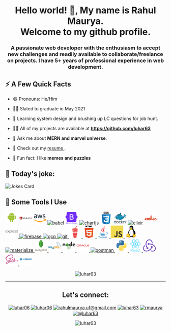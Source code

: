 <!-- ### Hi there 👋 -->

<!--
**luhar63/luhar63** is a ✨ _special_ ✨ repository because its `README.md` (this file) appears on your GitHub profile.

Here are some ideas to get you started:

- 🔭 I’m currently working on ...
- 🌱 I’m currently learning ...
- 👯 I’m looking to collaborate on ...
- 🤔 I’m looking for help with ...
- 💬 Ask me about ...
- 📫 How to reach me: ...
- 😄 Pronouns: ...
- ⚡ Fun fact: ...
-->

<h1 align="center"> Hello world! 👋, My name is Rahul Maurya. <br/>Welcome to my github profile. </h1>

<h3 align="center">A passionate web developer with the enthusiasm to accept new challenges and readily available to collaborate/freelance on projects. I have 5+ years of professional experience in web development.</h3>

## ⚡️ A Few Quick Facts

<p>

- 😄 Pronouns: He/Him

- 👨‍🎓 Slated to graduate in May 2021

- 🌱 Learning system design and brushing up LC questions for job hunt.

- 👨‍💻 All of my projects are available at **https://github.com/luhar63**

- 💬 Ask me about **MERN and marvel universe**.

- 📙 Check out my <a href="https://drive.google.com/file/d/1oAwGO70HxYXwc_EzNCpgr0s7cOcVw6p4/view?usp=sharing" target="_blank"> resume </a> .

- 🎉 Fun fact: I like **memes and puzzles**

</p>

## 😬 Today's joke:

<p>

![Jokes Card](https://readme-jokes.vercel.app/api)

</p>

## 🚀 Some Tools I Use

<p align="left"> 
<a href="https://developer.android.com" target="_blank"> <img src="https://raw.githubusercontent.com/devicons/devicon/master/icons/android/android-original-wordmark.svg" alt="android" width="40" height="40"/> </a> 
<a href="https://angular.io" target="_blank"> <img src="https://raw.githubusercontent.com/devicons/devicon/master/icons/angularjs/angularjs-original-wordmark.svg" alt="angularjs" width="40" height="40"/> </a> 
<a href="https://aws.amazon.com" target="_blank"> <img src="https://raw.githubusercontent.com/devicons/devicon/master/icons/amazonwebservices/amazonwebservices-original-wordmark.svg" alt="aws" width="40" height="40"/> </a> 
<a href="https://babeljs.io/" target="_blank"> <img src="https://www.vectorlogo.zone/logos/babeljs/babeljs-icon.svg" alt="babel" width="40" height="40"/> </a> <a href="https://getbootstrap.com" target="_blank"> <img src="https://raw.githubusercontent.com/devicons/devicon/master/icons/bootstrap/bootstrap-plain-wordmark.svg" alt="bootstrap" width="40" height="40"/> </a> <a href="https://www.chartjs.org" target="_blank"> <img src="https://www.chartjs.org/media/logo-title.svg" alt="chartjs" width="40" height="40"/> </a> <a href="https://www.w3schools.com/css/" target="_blank"> <img src="https://raw.githubusercontent.com/devicons/devicon/master/icons/css3/css3-original-wordmark.svg" alt="css3" width="40" height="40"/> </a> <a href="https://www.docker.com/" target="_blank"> <img src="https://raw.githubusercontent.com/devicons/devicon/master/icons/docker/docker-original-wordmark.svg" alt="docker" width="40" height="40"/> </a> <a href="https://elixir-lang.org" target="_blank"> <img src="https://www.vectorlogo.zone/logos/elixir-lang/elixir-lang-icon.svg" alt="elixir" width="40" height="40"/> </a> <a href="https://emberjs.com/" target="_blank"> <img src="https://raw.githubusercontent.com/devicons/devicon/master/icons/ember/ember-original-wordmark.svg" alt="ember" width="40" height="40"/> </a> <a href="https://expressjs.com" target="_blank"> <img src="https://raw.githubusercontent.com/devicons/devicon/master/icons/express/express-original-wordmark.svg" alt="express" width="40" height="40"/> </a> <a href="https://firebase.google.com/" target="_blank"> <img src="https://www.vectorlogo.zone/logos/firebase/firebase-icon.svg" alt="firebase" width="40" height="40"/> </a> <a href="https://cloud.google.com" target="_blank"> <img src="https://www.vectorlogo.zone/logos/google_cloud/google_cloud-icon.svg" alt="gcp" width="40" height="40"/> </a> <a href="https://git-scm.com/" target="_blank"> <img src="https://www.vectorlogo.zone/logos/git-scm/git-scm-icon.svg" alt="git" width="40" height="40"/> </a> <a href="https://gulpjs.com" target="_blank"> <img src="https://raw.githubusercontent.com/devicons/devicon/master/icons/gulp/gulp-plain.svg" alt="gulp" width="40" height="40"/> </a> <a href="https://www.w3.org/html/" target="_blank"> <img src="https://raw.githubusercontent.com/devicons/devicon/master/icons/html5/html5-original-wordmark.svg" alt="html5" width="40" height="40"/> </a> <a href="https://www.java.com" target="_blank"> <img src="https://raw.githubusercontent.com/devicons/devicon/master/icons/java/java-original.svg" alt="java" width="40" height="40"/> </a> <a href="https://developer.mozilla.org/en-US/docs/Web/JavaScript" target="_blank"> <img src="https://raw.githubusercontent.com/devicons/devicon/master/icons/javascript/javascript-original.svg" alt="javascript" width="40" height="40"/> </a> <a href="https://www.linux.org/" target="_blank"> <img src="https://raw.githubusercontent.com/devicons/devicon/master/icons/linux/linux-original.svg" alt="linux" width="40" height="40"/> </a> <a href="https://materializecss.com/" target="_blank"> <img src="https://raw.githubusercontent.com/prplx/svg-logos/5585531d45d294869c4eaab4d7cf2e9c167710a9/svg/materialize.svg" alt="materialize" width="40" height="40"/> </a> <a href="https://www.mongodb.com/" target="_blank"> <img src="https://raw.githubusercontent.com/devicons/devicon/master/icons/mongodb/mongodb-original-wordmark.svg" alt="mongodb" width="40" height="40"/> </a> <a href="https://www.mysql.com/" target="_blank"> <img src="https://raw.githubusercontent.com/devicons/devicon/master/icons/mysql/mysql-original-wordmark.svg" alt="mysql" width="40" height="40"/> </a> <a href="https://nodejs.org" target="_blank"> <img src="https://raw.githubusercontent.com/devicons/devicon/master/icons/nodejs/nodejs-original-wordmark.svg" alt="nodejs" width="40" height="40"/> </a> <a href="https://www.oracle.com/" target="_blank"> <img src="https://raw.githubusercontent.com/devicons/devicon/master/icons/oracle/oracle-original.svg" alt="oracle" width="40" height="40"/> </a> <a href="https://postman.com" target="_blank"> <img src="https://www.vectorlogo.zone/logos/getpostman/getpostman-icon.svg" alt="postman" width="40" height="40"/> </a> <a href="https://www.python.org" target="_blank"> <img src="https://raw.githubusercontent.com/devicons/devicon/master/icons/python/python-original.svg" alt="python" width="40" height="40"/> </a> <a href="https://reactjs.org/" target="_blank"> <img src="https://raw.githubusercontent.com/devicons/devicon/master/icons/react/react-original-wordmark.svg" alt="react" width="40" height="40"/> </a> <a href="https://redux.js.org" target="_blank"> <img src="https://raw.githubusercontent.com/devicons/devicon/master/icons/redux/redux-original.svg" alt="redux" width="40" height="40"/> </a> <a href="https://sass-lang.com" target="_blank"> <img src="https://raw.githubusercontent.com/devicons/devicon/master/icons/sass/sass-original.svg" alt="sass" width="40" height="40"/> </a> <a href="https://webpack.js.org" target="_blank"> <img src="https://raw.githubusercontent.com/devicons/devicon/d00d0969292a6569d45b06d3f350f463a0107b0d/icons/webpack/webpack-original-wordmark.svg" alt="webpack" width="40" height="40"/> </a> </p>

<div align="center">

<!-- <p><img align="center" src="https://github-readme-stats.vercel.app/api/top-langs?username=luhar63&show_icons=true&locale=en&layout=compact" alt="luhar63" /></p> -->

<p><img align="center" src="https://github-readme-stats.vercel.app/api?username=luhar63&show_icons=true&locale=en" alt="luhar63" /></p>
</div>
<!-- <p><img align="center" src="https://github-readme-streak-stats.herokuapp.com/?user=luhar63&" alt="luhar63" /></p> -->
<div style="clearfix:both">
<hr/>
<h2 align="center">Let's connect:</h2>
<p align="center">
<a href="https://twitter.com/luhar06" target="blank"><img align="center" src="https://cdn.jsdelivr.net/npm/simple-icons@3.0.1/icons/twitter.svg" alt="luhar06" height="30" width="40" /></a>
<a href="https://www.linkedin.com/in/maurya-rahul/" target="blank"><img align="center" src="https://cdn.jsdelivr.net/npm/simple-icons@3.0.1/icons/linkedin.svg" alt="luhar06" height="30" width="40" /></a>
<a href="mailto:rahulmaurya.uf@gmail.com" target="blank"><img align="center" src="https://cdn.jsdelivr.net/npm/simple-icons@3.0.1/icons/gmail.svg" alt="rahulmaurya.uf@gmail.com" height="30" width="40" /></a>
<a href="https://www.leetcode.com/luhar63" target="blank"><img align="center" src="https://cdn.jsdelivr.net/npm/simple-icons@3.0.1/icons/leetcode.svg" alt="luhar63" height="30" width="40" /></a>
<a href="https://www.hackerrank.com/rmaurya" target="blank"><img align="center" src="https://cdn.jsdelivr.net/npm/simple-icons@3.0.1/icons/hackerrank.svg" alt="rmaurya" height="30" width="40" /></a>
<a href="https://www.hackerearth.com/@luhar63" target="blank"><img align="center" src="https://cdn.jsdelivr.net/npm/simple-icons@3.0.1/icons/hackerearth.svg" alt="@luhar63" height="30" width="40" /></a>

</p>
<p align="center"> <img src="https://komarev.com/ghpvc/?username=luhar63&label=Profile%20views&color=0e75b6&style=flat" alt="luhar63" /> </p>
</div>




